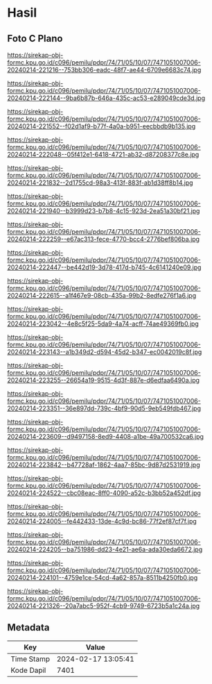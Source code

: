 # Hasil

## Foto C Plano

https://sirekap-obj-formc.kpu.go.id/c096/pemilu/pdpr/74/71/05/10/07/7471051007006-20240214-221216--753bb306-eadc-48f7-ae44-6709e6683c74.jpg

https://sirekap-obj-formc.kpu.go.id/c096/pemilu/pdpr/74/71/05/10/07/7471051007006-20240214-222144--9ba6b87b-646a-435c-ac53-e289049cde3d.jpg

https://sirekap-obj-formc.kpu.go.id/c096/pemilu/pdpr/74/71/05/10/07/7471051007006-20240214-221552--f02d1af9-b77f-4a0a-b951-eecbbdb9b135.jpg

https://sirekap-obj-formc.kpu.go.id/c096/pemilu/pdpr/74/71/05/10/07/7471051007006-20240214-222048--05f412e1-6418-4721-ab32-d87208377c8e.jpg

https://sirekap-obj-formc.kpu.go.id/c096/pemilu/pdpr/74/71/05/10/07/7471051007006-20240214-221832--2d1755cd-98a3-413f-883f-ab1d38ff8b14.jpg

https://sirekap-obj-formc.kpu.go.id/c096/pemilu/pdpr/74/71/05/10/07/7471051007006-20240214-221940--b3999d23-b7b8-4c15-923d-2ea51a30bf21.jpg

https://sirekap-obj-formc.kpu.go.id/c096/pemilu/pdpr/74/71/05/10/07/7471051007006-20240214-222259--e67ac313-fece-4770-bcc4-2776bef806ba.jpg

https://sirekap-obj-formc.kpu.go.id/c096/pemilu/pdpr/74/71/05/10/07/7471051007006-20240214-222447--be442d19-3d78-417d-b745-4c6141240e09.jpg

https://sirekap-obj-formc.kpu.go.id/c096/pemilu/pdpr/74/71/05/10/07/7471051007006-20240214-222615--a1f467e9-08cb-435a-99b2-8edfe276f1a6.jpg

https://sirekap-obj-formc.kpu.go.id/c096/pemilu/pdpr/74/71/05/10/07/7471051007006-20240214-223042--4e8c5f25-5da9-4a74-acff-74ae49369fb0.jpg

https://sirekap-obj-formc.kpu.go.id/c096/pemilu/pdpr/74/71/05/10/07/7471051007006-20240214-223143--a1b349d2-d594-45d2-b347-ec0042019c8f.jpg

https://sirekap-obj-formc.kpu.go.id/c096/pemilu/pdpr/74/71/05/10/07/7471051007006-20240214-223255--26654a19-9515-4d3f-887e-d6edfaa6490a.jpg

https://sirekap-obj-formc.kpu.go.id/c096/pemilu/pdpr/74/71/05/10/07/7471051007006-20240214-223351--36e897dd-739c-4bf9-90d5-9eb549fdb467.jpg

https://sirekap-obj-formc.kpu.go.id/c096/pemilu/pdpr/74/71/05/10/07/7471051007006-20240214-223609--d9497158-8ed9-4408-a1be-49a700532ca6.jpg

https://sirekap-obj-formc.kpu.go.id/c096/pemilu/pdpr/74/71/05/10/07/7471051007006-20240214-223842--b47728af-1862-4aa7-85bc-9d87d2531919.jpg

https://sirekap-obj-formc.kpu.go.id/c096/pemilu/pdpr/74/71/05/10/07/7471051007006-20240214-224522--cbc08eac-8ff0-4090-a52c-b3bb52a452df.jpg

https://sirekap-obj-formc.kpu.go.id/c096/pemilu/pdpr/74/71/05/10/07/7471051007006-20240214-224005--fe442433-13de-4c9d-bc86-77f2ef87cf7f.jpg

https://sirekap-obj-formc.kpu.go.id/c096/pemilu/pdpr/74/71/05/10/07/7471051007006-20240214-224205--ba751986-dd23-4e21-ae6a-ada30eda6672.jpg

https://sirekap-obj-formc.kpu.go.id/c096/pemilu/pdpr/74/71/05/10/07/7471051007006-20240214-224101--4759e1ce-54cd-4a62-857a-8511b4250fb0.jpg

https://sirekap-obj-formc.kpu.go.id/c096/pemilu/pdpr/74/71/05/10/07/7471051007006-20240214-221326--20a7abc5-952f-4cb9-9749-6723b5a1c24a.jpg


## Metadata

| Key        | Value               |
| ---------- | ------------------- |
| Time Stamp | 2024-02-17 13:05:41 |
| Kode Dapil | 7401                |



